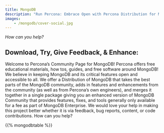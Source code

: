 ```yaml
---
title: MongoDB
description: "Run Percona: Embrace Open with Percona Distribution for MongoDB"
images:
    - /mongodb/cover-social.jpg
---
```


*How can you help?*

## Download, Try, Give Feedback, &  Enhance:

Welcome to Percona’s Community Page for MongoDB! Percona offers free educational materials, how tos, guides, and free software around MongoDB! We believe in keeping MongoDB and its critical features open and accessible to all. We offer a Distribution of MongoDB that takes the best parts of the MongoDB community, adds in features and enhancements from the community (as well as from Percona’s own engineers), and merges it together in a single package giving you an enhanced version of MongoDB Community that provides features, fixes, and tools generally only available for a fee as part of MongoDB Enterprise. We would love your help in making this project better whether it is via feedback, bug reports, content, or code contributions. How can you help?

{{% mongodbtable %}}


